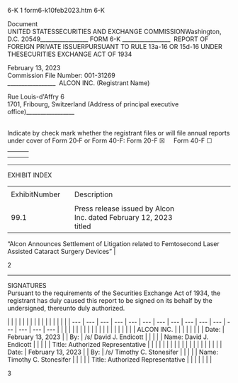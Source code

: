 6-K
1
form6-k10feb2023.htm
6-K




Document  
UNITED STATESSECURITIES AND EXCHANGE COMMISSIONWashington, D.C. 
20549\_\_\_\_\_\_\_\_\_\_\_\_\_\_\_\_\_ FORM 6-K 
\_\_\_\_\_\_\_\_\_\_\_\_\_\_\_\_\_  REPORT OF FOREIGN PRIVATE ISSUERPURSUANT TO
RULE 13a-16 OR 15d-16 UNDER THESECURITIES EXCHANGE ACT OF 1934  
  
  
February 13, 2023  
Commission File Number: 001-31269   
\_\_\_\_\_\_\_\_\_\_\_\_\_\_\_\_\_  ALCON INC. (Registrant Name)  
  
  
Rue Louis-d'Affry 6   
1701, Fribourg, Switzerland (Address of principal executive 
office)\_\_\_\_\_\_\_\_\_\_\_\_\_\_\_\_\_  
   
  
  
  
Indicate by check mark whether the registrant files or will file annual reports
under cover of Form 20‑F or Form 40-F: Form 20-F ☒     Form 40-F ☐  
  
  
  
  
  
  


|  |  |  |
| --- | --- | --- |
|  |  |  |
|  |

  


---

  
EXHIBIT INDEX

|  |  |  |  |  |  |  |  |  |
| --- | --- | --- | --- | --- | --- | --- | --- | --- |
|  |  |  |  |  |  |  |  |  |
| ExhibitNumber |  | Description |
|  |  |  |
| 99.1 |  | Press release issued by Alcon Inc. dated February 12, 2023 titled 
“Alcon Announces Settlement of Litigation related to Femtosecond Laser Assisted
Cataract Surgery Devices” |

2

---

  
SIGNATURES  
Pursuant to the requirements of the Securities Exchange Act of 1934, the 
registrant has duly caused this report to be signed on its behalf by the 
undersigned, thereunto duly authorized.   

|  |  |  |  |  |  |  |  |  |  |  |  |  |  |  |
| --- | --- | --- | --- | --- | --- | --- | --- | --- | --- | --- | --- | --- |
--- | --- |
|  |  |  |  |  |  |  |  |  |  |  |  |  |  |  |
|  |  |  | ALCON INC. |
|  |  |  |  |  |
| Date: | February 13, 2023 |  | By: | /s/ David J. Endicott |
|  |  |  | Name: David J. Endicott |
|  |  |  | Title: Authorized Representative |
|  |  |  |  |  |
|  |  |  |  |  |
|  |  |  |  |  |
| Date: | February 13, 2023 |  | By: | /s/ Timothy C. Stonesifer |
|  |  |  | Name: Timothy C. Stonesifer |
|  |  |  | Title: Authorized Representative |
|  |  |  |  |  |

  
  
3



